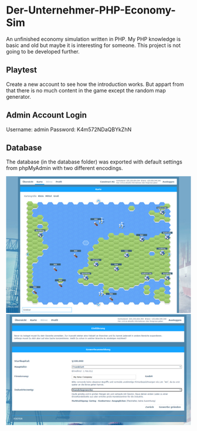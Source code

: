 # Der-Unternehmer-PHP-Economy-Sim
An unfinished economy simulation written in PHP. My PHP knowledge is basic and old but maybe it is interesting for someone. This project is not going to be developed further.

## Playtest
Create a new account to see how the introduction works. But appart from that there is no much content in the game except the random map generator.

## Admin Account Login
Username: admin
Password: K4m572NDaQBYkZhN

## Database
The database (in the database folder) was exported with default settings from phpMyAdmin with two different encodings.

![Preview](https://github.com/McDev02/Der-Unternehmer-PHP-Economy-Sim/blob/main/preview.jpg?raw=true)
![Preview](https://github.com/McDev02/Der-Unternehmer-PHP-Economy-Sim/blob/main/preview2.jpg?raw=true)
